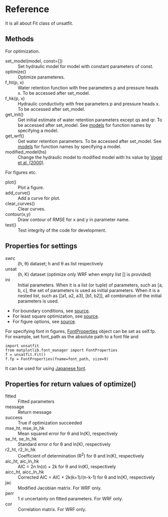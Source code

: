 # Reference

It is all about Fit class of unsatfit.

## Methods

For optimization.
<dl>
<dt>set_model(model, const=[])</dt>
<dd>Set hydraulic model for model with constant parameters of const.</dd>
<dt>optimize()</dt>
<dd>Optimize parameteres.</dd>
<dt>f_ht(p, x)</dt>
<dd>Water retention function with free parameters p and pressure heads x. To be accessed after set_model.</dd>
<dt>f_hk(p, x)</dt>
<dd>Hydraulic conductivity with free parameters p and pressure heads x. To be accessed after set_model.</dd>
<dt>get_init()</dt>
<dd>Get initial estimate of water retention parameters except qs and qr. To be accessed after set_model. See <a href="model.html">models</a> for function names by specifying a model.</dd>
<dt>get_wrf()</dt>
<dd>Get water retention parameters. To be accessed after set_model. See <a href="model.html">models</a> for function names by specifying a model.</dd>
<dt>modified_model(hs)</dt>
<dd>Change the hydraulic model to modified model with hs value by <a href="https://doi.org/10.1016/S0309-1708(00)00037-3)">Vogel et al. (2000)</a>.</dd>
</dl>

For figures etc.
<dl>
<dt>plot()</dt>
<dd>Plot a figure.</dd>
<dt>add_curve()</dt>
<dd>Add a curve for plot.</dd>
<dt>clear_curves()</dt>
<dd>Clear curves.</dd>
<dt>contour(x,y)</dt>
<dd>Draw contour of RMSE for x and y in parameter name.</dd>
<dt>test()</dt>
<dd>Test integrity of the code for development.</dd>
</dl>

## Properties for settings

<dl>
<dt>swrc</dt>
<dd>(h, &theta;) dataset; h and &theta; as list respectively</dd>
<dt>unsat</dt>
<dd>(h, K) dataset (optimize only WRF when empty list [] is provided)</dd>
<dt>ini</dt>
<dd>Initial parameters. When it is a list (or tuple) of parameters, such as [a, b, c], the set of parameters is used as initial parameters. When it is a nested list, such as [[a1, a2, a3], [b1, b2]], all combination of the initial parameters is used.</dd>
</dl>

- For boundary conditions, see [source](https://github.com/sekika/unsatfit/blob/main/unsatfit/_init_bound.py).
- For least square optimization, see [source](https://github.com/sekika/unsatfit/blob/main/unsatfit/_init_lsq.py).
- For figure options, see [source](https://github.com/sekika/unsatfit/blob/main/unsatfit/_init_fig.py).

For specifying font in figures, [FontProperties](https://matplotlib.org/stable/api/font_manager_api.html#matplotlib.font_manager.FontProperties) object can be set as self.fp. For example, set font_path as the absolute path to a font file and
```
import unsatfit
from matplotlib.font_manager import FontProperties
f = unsatfit.Fit()
f.fp = FontProperties(fname=font_path, size=9)
```
It can be used for using [Japanese font](https://sekika.github.io/2023/03/11/pyplot-japanese/).

## Properties for return values of optimize()

<dl>
<dt>fitted</dt>
<dd>Fitted parameters</dd>
<dt>message</dt>
<dd>Return message</dd>
<dt>success</dt>
<dd>True if optimization succeeded</dd>
<dt>mse_ht, mse_ln_hk</dt>
<dd>Mean squared error for &theta; and ln(K), respectively</dd>
<dt>se_ht, se_ln_hk</dt>
<dd>Standard error &sigma; for &theta; and ln(K), respectively</dd>
<dt>r2_ht, r2_ln_hk</dt>
<dd>Coefficient of determination (R<sup>2</sup>) for &theta; and ln(K), respectively</dd>
<dt>aic_ht, aic_ln_hk</dt>
<dd>AIC = 2n ln(&sigma;) + 2k for &theta; and ln(K), respectively</dd>
<dt>aicc_ht, aicc_ln_hk</dt>
<dd>Corrected AIC = AIC + 2k(k+1)/(n-k-1) for &theta; and ln(K), respectively</dd>
<dt>jac</dt>
<dd>Modified Jacobian matrix. For WRF only.</dd>
<dt>perr</dt>
<dd>1 &sigma; uncertainty on fitted parameters. For WRF only.</dd>
<dt>cor</dt>
<dd>Correlation matrix. For WRF only.</dd>
</dl>

